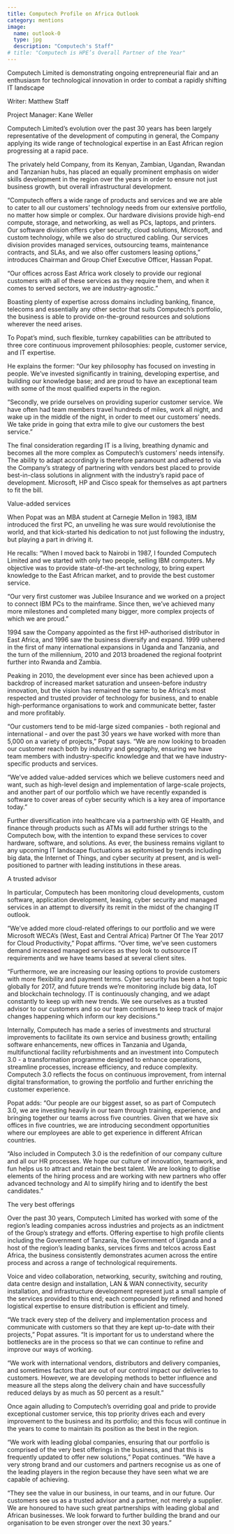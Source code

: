 ```yaml
---
title: Computech Profile on Africa Outlook
category: mentions
image:
  name: outlook-0
  type: jpg
  description: "Computech's Staff"
# title: "Computech is HPE’s Overall Partner of the Year"
---
```


Computech Limited is demonstrating ongoing entrepreneurial flair and an enthusiasm for technological innovation in order to combat a rapidly shifting IT landscape

Writer: Matthew Staff

Project Manager: Kane Weller

Computech Limited’s evolution over the past 30 years has been largely representative of the development of computing in general, the Company applying its wide range of technological expertise in an East African region progressing at a rapid pace.

The privately held Company, from its Kenyan, Zambian, Ugandan, Rwandan and Tanzanian hubs, has placed an equally prominent emphasis on wider skills development in the region over the years in order to ensure not just business growth, but overall infrastructural development.

“Computech offers a wide range of products and services and we are able to cater to all our customers’ technology needs from our extensive portfolio, no matter how simple or complex. Our hardware divisions provide high-end compute, storage, and networking, as well as PCs, laptops, and printers. Our software division offers cyber security, cloud solutions, Microsoft, and custom technology, while we also do structured cabling. Our services division provides managed services, outsourcing teams, maintenance contracts, and SLAs, and we also offer customers leasing options,” introduces Chairman and Group Chief Executive Officer, Hassan Popat.

“Our offices across East Africa work closely to provide our regional customers with all of these services as they require them, and when it comes to served sectors, we are industry-agnostic.”

Boasting plenty of expertise across domains including banking, finance, telecoms and essentially any other sector that suits Computech’s portfolio, the business is able to provide on-the-ground resources and solutions wherever the need arises.

To Popat’s mind, such flexible, turnkey capabilities can be attributed to three core continuous improvement philosophies: people, customer service, and IT expertise.

He explains the former: “Our key philosophy has focused on investing in people. We’ve invested significantly in training, developing expertise, and building our knowledge base; and are proud to have an exceptional team with some of the most qualified experts in the region.

“Secondly, we pride ourselves on providing superior customer service. We have often had team members travel hundreds of miles, work all night, and wake up in the middle of the night, in order to meet our customers’ needs. We take pride in going that extra mile to give our customers the best service.”

The final consideration regarding IT is a living, breathing dynamic and becomes all the more complex as Computech’s customers’ needs intensify. The ability to adapt accordingly is therefore paramount and adhered to via the Company’s strategy of partnering with vendors best placed to provide best-in-class solutions in alignment with the industry’s rapid pace of development. Microsoft, HP and Cisco speak for themselves as apt partners to fit the bill.

Value-added services

When Popat was an MBA student at Carnegie Mellon in 1983, IBM introduced the first PC, an unveiling he was sure would revolutionise the world, and that kick-started his dedication to not just following the industry, but playing a part in driving it.

He recalls: “When I moved back to Nairobi in 1987, I founded Computech Limited and we started with only two people, selling IBM computers. My objective was to provide state-of-the-art technology, to bring expert knowledge to the East African market, and to provide the best customer service.

“Our very first customer was Jubilee Insurance and we worked on a project to connect IBM PCs to the mainframe. Since then, we’ve achieved many more milestones and completed many bigger, more complex projects of which we are proud.”

1994 saw the Company appointed as the first HP-authorised distributor in East Africa, and 1996 saw the business diversify and expand. 1999 ushered in the first of many international expansions in Uganda and Tanzania, and the turn of the millennium, 2010 and 2013 broadened the regional footprint further into Rwanda and Zambia.

Peaking in 2010, the development ever since has been achieved upon a backdrop of increased market saturation and unseen-before industry innovation, but the vision has remained the same: to be Africa’s most respected and trusted provider of technology for business, and to enable high-performance organisations to work and communicate better, faster and more profitably.

“Our customers tend to be mid-large sized companies - both regional and international - and over the past 30 years we have worked with more than 5,000 on a variety of projects,” Popat says. “We are now looking to broaden our customer reach both by industry and geography, ensuring we have team members with industry-specific knowledge and that we have industry-specific products and services.

“We’ve added value-added services which we believe customers need and want, such as high-level design and implementation of large-scale projects, and another part of our portfolio which we have recently expanded is software to cover areas of cyber security which is a key area of importance today.”

Further diversification into healthcare via a partnership with GE Health, and finance through products such as ATMs will add further strings to the Computech bow, with the intention to expand these services to cover hardware, software, and solutions. As ever, the business remains vigilant to any upcoming IT landscape fluctuations as epitomised by trends including big data, the Internet of Things, and cyber security at present, and is well-positioned to partner with leading institutions in these areas.

A trusted advisor

In particular, Computech has been monitoring cloud developments, custom software, application development, leasing, cyber security and managed services in an attempt to diversify its remit in the midst of the changing IT outlook.

“We’ve added more cloud-related offerings to our portfolio and we were Microsoft WECA’s (West, East and Central Africa) Partner Of The Year 2017 for Cloud Productivity,” Popat affirms. “Over time, we’ve seen customers demand increased managed services as they look to outsource IT requirements and we have teams based at several client sites.

“Furthermore, we are increasing our leasing options to provide customers with more flexibility and payment terms. Cyber security has been a hot topic globally for 2017, and future trends we’re monitoring include big data, IoT and blockchain technology. IT is continuously changing, and we adapt constantly to keep up with new trends. We see ourselves as a trusted advisor to our customers and so our team continues to keep track of major changes happening which inform our key decisions.”

Internally, Computech has made a series of investments and structural improvements to facilitate its own service and business growth; entailing software enhancements, new offices in Tanzania and Uganda, multifunctional facility refurbishments and an investment into Computech 3.0 - a transformation programme designed to enhance operations, streamline processes, increase efficiency, and reduce complexity. Computech 3.0 reflects the focus on continuous improvement, from internal digital transformation, to growing the portfolio and further enriching the customer experience.

Popat adds: “Our people are our biggest asset, so as part of Computech 3.0, we are investing heavily in our team through training, experience, and bringing together our teams across five countries. Given that we have six offices in five countries, we are introducing secondment opportunities where our employees are able to get experience in different African countries.

“Also included in Computech 3.0 is the redefinition of our company culture and all our HR processes. We hope our culture of innovation, teamwork, and fun helps us to attract and retain the best talent. We are looking to digitise elements of the hiring process and are working with new partners who offer advanced technology and AI to simplify hiring and to identify the best candidates.”

The very best offerings

Over the past 30 years, Computech Limited has worked with some of the region’s leading companies across industries and projects as an indictment of the Group’s strategy and efforts. Offering expertise to high profile clients including the Government of Tanzania, the Government of Uganda and a host of the region’s leading banks, services firms and telcos across East Africa, the business consistently demonstrates acumen across the entire process and across a range of technological requirements.

Voice and video collaboration, networking, security, switching and routing, data centre design and installation, LAN & WAN connectivity, security installation, and infrastructure development represent just a small sample of the services provided to this end; each compounded by refined and honed logistical expertise to ensure distribution is efficient and timely.

“We track every step of the delivery and implementation process and communicate with customers so that they are kept up-to-date with their projects,” Popat assures. “It is important for us to understand where the bottlenecks are in the process so that we can continue to refine and improve our ways of working.

“We work with international vendors, distributors and delivery companies, and sometimes factors that are out of our control impact our deliveries to customers. However, we are developing methods to better influence and measure all the steps along the delivery chain and have successfully reduced delays by as much as 50 percent as a result.”

Once again alluding to Computech’s overriding goal and pride to provide exceptional customer service, this top priority drives each and every improvement to the business and its portfolio; and this focus will continue in the years to come to maintain its position as the best in the region.

“We work with leading global companies, ensuring that our portfolio is comprised of the very best offerings in the business, and that this is frequently updated to offer new solutions,” Popat continues. “We have a very strong brand and our customers and partners recognise us as one of the leading players in the region because they have seen what we are capable of achieving.

“They see the value in our business, in our teams, and in our future. Our customers see us as a trusted advisor and a partner, not merely a supplier. We are honoured to have such great partnerships with leading global and African businesses. We look forward to further building the brand and our organisation to be even stronger over the next 30 years.”  